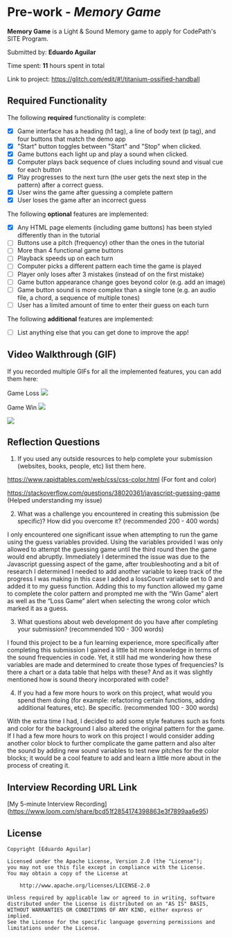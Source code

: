 # Pre-work - *Memory Game*

**Memory Game** is a Light & Sound Memory game to apply for CodePath's SITE Program. 

Submitted by: **Eduardo Aguilar**

Time spent: **11** hours spent in total

Link to project: https://glitch.com/edit/#!/titanium-ossified-handball

## Required Functionality

The following **required** functionality is complete:

* [x] Game interface has a heading (h1 tag), a line of body text (p tag), and four buttons that match the demo app
* [x] "Start" button toggles between "Start" and "Stop" when clicked. 
* [x] Game buttons each light up and play a sound when clicked. 
* [x] Computer plays back sequence of clues including sound and visual cue for each button
* [x] Play progresses to the next turn (the user gets the next step in the pattern) after a correct guess. 
* [x] User wins the game after guessing a complete pattern
* [x] User loses the game after an incorrect guess

The following **optional** features are implemented:

* [x] Any HTML page elements (including game buttons) has been styled differently than in the tutorial
* [ ] Buttons use a pitch (frequency) other than the ones in the tutorial
* [ ] More than 4 functional game buttons
* [ ] Playback speeds up on each turn
* [ ] Computer picks a different pattern each time the game is played
* [ ] Player only loses after 3 mistakes (instead of on the first mistake)
* [ ] Game button appearance change goes beyond color (e.g. add an image)
* [ ] Game button sound is more complex than a single tone (e.g. an audio file, a chord, a sequence of multiple tones)
* [ ] User has a limited amount of time to enter their guess on each turn

The following **additional** features are implemented:

- [ ] List anything else that you can get done to improve the app!

## Video Walkthrough (GIF)

If you recorded multiple GIFs for all the implemented features, you can add them here:

Game Loss
![](https://i.imgur.com/KMCzmXK.gif)

Game Win
![](https://i.imgur.com/RNdkXNv.gif)

![](gif4-link-here)

## Reflection Questions
1. If you used any outside resources to help complete your submission (websites, books, people, etc) list them here. 

https://www.rapidtables.com/web/css/css-color.html 
(For font and color)

https://stackoverflow.com/questions/38020361/javascript-guessing-game 
(Helped understanding my issue)

2. What was a challenge you encountered in creating this submission (be specific)? How did you overcome it? (recommended 200 - 400 words) 

I only encountered one significant issue when attempting to run the game using the guess variables provided. Using the variables provided I was only allowed to attempt the guessing game until the third round then the game would end abruptly. Immediately I determined the issue was due to the Javascript guessing aspect of the game, after troubleshooting and a bit of research I determined I needed to add another variable to keep track of the progress I was making in this case I added a lossCount variable set to 0 and added it to my guess function. Adding this to my function allowed my game to complete the color pattern and prompted me with the “Win Game” alert as well as the “Loss Game” alert when selecting the wrong color which marked it as a guess.

3. What questions about web development do you have after completing your submission? (recommended 100 - 300 words) 

I found this project to be a fun learning experience, more specifically after completing this submission I gained a little bit more knowledge in terms of the sound frequencies in code. Yet, it still had me wondering how these variables are made and determined to create those types of frequencies? Is there a chart or a data table that helps with these? And as it was slightly mentioned how is sound theory incorporated with code?

4. If you had a few more hours to work on this project, what would you spend them doing (for example: refactoring certain functions, adding additional features, etc). Be specific. (recommended 100 - 300 words) 

With the extra time I had, I decided to add some style features such as fonts and color for the background I also altered the original pattern for the game. If I had a few more hours to work on this project I would consider adding another color block to further complicate the game pattern and also alter the sound by adding new sound variables to test new pitches for the color blocks; it would be a cool feature to add and learn a little more about in the process of creating it. 



## Interview Recording URL Link

[My 5-minute Interview Recording]
(https://www.loom.com/share/bcd51f2854174398863e3f7899aa6e95)


## License

    Copyright [Eduardo Aguilar]

    Licensed under the Apache License, Version 2.0 (the "License");
    you may not use this file except in compliance with the License.
    You may obtain a copy of the License at

        http://www.apache.org/licenses/LICENSE-2.0

    Unless required by applicable law or agreed to in writing, software
    distributed under the License is distributed on an "AS IS" BASIS,
    WITHOUT WARRANTIES OR CONDITIONS OF ANY KIND, either express or implied.
    See the License for the specific language governing permissions and
    limitations under the License.
    

